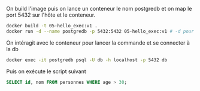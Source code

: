 On build l'image puis on lance un conteneur le nom postgredb et on map le port 5432 sur l'hôte et le conteneur.
```bash
docker build -t 05-hello_exec:v1 .
docker run -d --name postgredb -p 5432:5432 05-hello_exec:v1 # -d pour lancer en tâche de fond
```

On intéragit avec le conteneur pour lancer la commande et se connecter à la db
```bash
docker exec -it postgredb psql -U db -h localhost -p 5432 db
```

Puis on exécute le script suivant
```sql
SELECT id, nom FROM personnes WHERE age > 30;
```
